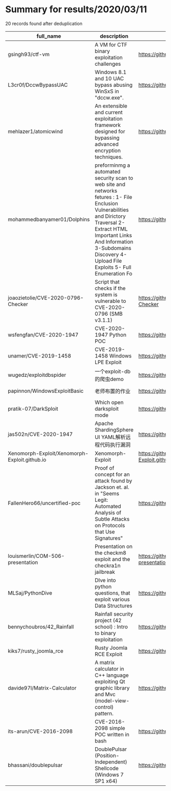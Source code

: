 
# Summary for results/2020/03/11
    
20 records found after deduplication

| full_name | description | html_url | matched_list | matched_count | pushed_at | size | stargazers_count | language | forks_count |
|-----------------------------------------------|-----------------------------------------------------------------------------------------------------------------------------------------------------------------------------------------------------------------------------------------------------------------|------------------------------------------------------------------|----------------------|-----------------|---------------------------|--------|--------------------|------------|---------------|
| gsingh93/ctf-vm | A VM for CTF binary exploitation challenges | https://github.com/gsingh93/ctf-vm | ['exploit'] | 1 | 2020-03-11 23:31:33+00:00 | 12 | 18 | Shell | 7 |
| L3cr0f/DccwBypassUAC | Windows 8.1 and 10 UAC bypass abusing WinSxS in "dccw.exe". | https://github.com/L3cr0f/DccwBypassUAC | ['exploit'] | 1 | 2020-03-11 15:23:11+00:00 | 63111 | 308 | C++ | 87 |
| mehlazer1/atomicwind | An extensible and current exploitation framework designed for bypassing advanced encryption techniques. | https://github.com/mehlazer1/atomicwind | ['exploit'] | 1 | 2020-03-11 23:06:50+00:00 | 5 | 0 | | 0 |
| mohammedbanyamer01/Dolphins | preforminmg a automated security scan to web site and networks fetures : 1- File Enclusion Vulnerabilities and Dirictory Traversal 2- Extract HTML Important Links And Information 3-Subdomains Discovery 4- Upload File Exploits 5- Full Enumeration Fo | https://github.com/mohammedbanyamer01/Dolphins | ['exploit'] | 1 | 2020-03-11 21:37:12+00:00 | 4 | 0 | | 0 |
| joaozietolie/CVE-2020-0796-Checker | Script that checks if the system is vulnerable to CVE-2020-0796 (SMB v3.1.1) | https://github.com/joaozietolie/CVE-2020-0796-Checker | ['cve-2'] | 1 | 2020-03-11 22:50:40+00:00 | 6 | 13 | Shell | 9 |
| wsfengfan/CVE-2020-1947 | CVE-2020-1947 Python POC | https://github.com/wsfengfan/CVE-2020-1947 | ['cve poc', 'cve-2'] | 2 | 2020-03-11 15:06:29+00:00 | 10 | 5 | Python | 4 |
| unamer/CVE-2019-1458 | CVE-2019-1458 Windows LPE Exploit | https://github.com/unamer/CVE-2019-1458 | ['cve-2', 'exploit'] | 2 | 2020-03-11 09:59:01+00:00 | 140 | 108 | C++ | 34 |
| wugedz/exploitdbspider | 一个exploit-db的爬虫demo | https://github.com/wugedz/exploitdbspider | ['exploit'] | 1 | 2020-03-11 06:22:16+00:00 | 5 | 1 | Python | 1 |
| papinnon/WindowsExploitBasic | 老师布置的作业 | https://github.com/papinnon/WindowsExploitBasic | ['exploit'] | 1 | 2020-03-11 04:01:15+00:00 | 10803 | 0 | C++ | 0 |
| pratik-07/DarkSploit | Which open darksploit mode | https://github.com/pratik-07/DarkSploit | ['sploit'] | 1 | 2020-03-11 03:35:14+00:00 | 0 | 0 | nan | 0 |
| jas502n/CVE-2020-1947 | Apache ShardingSphere UI YAML解析远程代码执行漏洞 | https://github.com/jas502n/CVE-2020-1947 | ['cve-2'] | 1 | 2020-03-11 03:54:34+00:00 | 619 | 32 | | 13 |
| Xenomorph-Exploit/Xenomorph-Exploit.github.io | Xenomorph-Exploit | https://github.com/Xenomorph-Exploit/Xenomorph-Exploit.github.io | ['exploit'] | 1 | 2020-03-11 15:00:53+00:00 | 316 | 0 | Lua | 0 |
| FallenHero66/uncertified-poc | Proof of concept for an attack found by Jackson et. al. in "Seems Legit: Automated Analysis of Subtle Attacks on Protocols that Use Signatures" | https://github.com/FallenHero66/uncertified-poc | ['attack poc'] | 1 | 2020-03-11 08:04:58+00:00 | 5174 | 0 | C | 0 |
| louismerlin/COM-506-presentation | Presentation on the checkm8 exploit and the checkra1n jailbreak | https://github.com/louismerlin/COM-506-presentation | ['exploit'] | 1 | 2020-03-11 18:51:25+00:00 | 1877 | 0 | HTML | 0 |
| MLSaj/PythonDive | DIve into python questions, that exploit various Data Structures | https://github.com/MLSaj/PythonDive | ['exploit'] | 1 | 2020-03-11 00:45:10+00:00 | 246 | 0 | Python | 0 |
| bennychoubros/42_Rainfall | Rainfall security project (42 school) : Intro to binary exploitation | https://github.com/bennychoubros/42_Rainfall | ['exploit'] | 1 | 2020-03-11 14:53:41+00:00 | 1343 | 0 | Shell | 1 |
| kiks7/rusty_joomla_rce | Rusty Joomla RCE Exploit | https://github.com/kiks7/rusty_joomla_rce | ['exploit', 'rce'] | 2 | 2020-03-11 11:22:11+00:00 | 25 | 61 | Ruby | 20 |
| davide97l/Matrix-Calculator | A matrix calculator in C++ language exploiting Qt graphic library and Mvc (model-view-control) pattern. | https://github.com/davide97l/Matrix-Calculator | ['exploit'] | 1 | 2020-03-11 12:08:49+00:00 | 102 | 0 | C++ | 0 |
| its-arun/CVE-2016-2098 | CVE-2016-2098 simple POC written in bash | https://github.com/its-arun/CVE-2016-2098 | ['cve poc', 'cve-2'] | 2 | 2020-03-11 14:30:46+00:00 | 3 | 1 | Shell | 1 |
| bhassani/doublepulsar | DoublePulsar (Position-Independent) Shellcode (Windows 7 SP1 x64) | https://github.com/bhassani/doublepulsar | ['shellcode'] | 1 | 2020-03-11 00:56:54+00:00 | 26 | 0 | nan | 0 |
